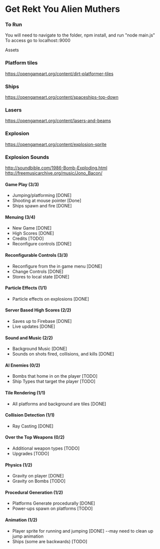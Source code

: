 # Get Rekt You Alien Muthers

### To Run
You will need to navigate to the folder, npm install, and run "node main.js"
To access go to localhost::9000


Assets

### Platform tiles
https://opengameart.org/content/dirt-platformer-tiles
### Ships
https://opengameart.org/content/spaceships-top-down
### Lasers
https://opengameart.org/content/lasers-and-beams
### Explosion
https://opengameart.org/content/explosion-sprite

### Explosion Sounds
http://soundbible.com/1986-Bomb-Exploding.html
http://freemusicarchive.org/music/Jono_Bacon/

#### Game Play (3/3)
* Jumping/platforming [DONE]
* Shooting at mouse pointer [Done]
* Ships spawn and fire [DONE]
#### Menuing (3/4)
* New Game [DONE]
* High Scores [DONE]
* Credits [TODO]
* Reconfigure controls [DONE]
#### Reconfigurable Controls (3/3)
* Reconfigure from the in game menu [DONE]
* Change Controls [DONE]
* Stores to local state [DONE]
#### Particle Effects (1/1)
* Particle effects on explosions [DONE]
#### Server Based High Scores (2/2)
* Saves up to Firebase [DONE]
* Live updates [DONE]
#### Sound and Music (2/2)
* Background Music [DONE]
* Sounds on shots fired, collisions, and kills [DONE]
#### AI Enemies (0/2)
* Bombs that home in on the player [TODO]
* Ship Types that target the player [TODO]
#### Tile Rendering (1/1)
* All platforms and background are tiles [DONE]
#### Collision Detection (1/1)
* Ray Casting [DONE]
#### Over the Top Weapons (0/2)
* Additional weapon types [TODO]
* Upgrades [TODO]
#### Physics (1/2)
* Gravity on player [DONE]
* Gravity on Bombs [TODO]
#### Procedural Generation (1/2)
* Platforms Generate procedurally [DONE]
* Power-ups spawn on platforms [TODO]
#### Animation (1/2)
* Player sprite for running and jumping [DONE]  --may need to clean up jump animation
* Ships (some are backwards) [TODO]
